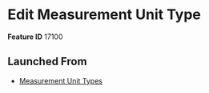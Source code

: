 # Edit Measurement Unit Type

**Feature ID** 17100

## Launched From

- [Measurement Unit Types](Measurement%20Unit%20Types.md)











































































